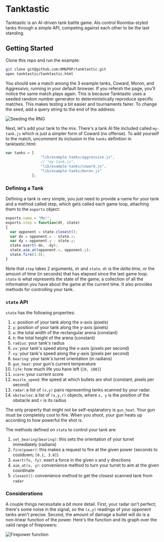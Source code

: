 Tanktastic
==========

Tanktastic is an AI-driven tank battle game. AIs control Roomba-styled tanks through a simple API, competing against each other to be the last standing. 

Getting Started
---------------

Clone this repo and run the example:
```bash
git clone git@github.com:OMGPOP/tanktastic.git
open tanktastic/tanktastic.html
```
You should see a match among the 3 example tanks, Coward, Moron, and Aggressivo, running in your default browser. If you refersh the page, you'll notice the same match plays again. This is because Tanktastic uses a seeded random number generator to deterministically reproduce specific matches. This makes testing a bit easier and tournaments fairer. To change the seed, add a query string to the end of the address:  

![Seeding the RNG](https://s3.amazonaws.com/challenges.engineering/images/tanktastic-query.png "Seeding the RNG")

Next, let's add your tank to the mix. There's a tank AI file included called ```my-tank.js``` which is just a simpler form of Coward (no offense). To add yourself to the match, uncomment its inclusion in the ```tanks``` definition in tanktastic.html:
```javascript
var tanks = [
				"lib/example-tanks/aggressivo.js",
				// "my-tank.js",
				"lib/example-tanks/coward.js",
				"lib/example-tanks/moron.js"
			];
```
### Defining a Tank
Defining a tank is very simple, you just need to provide a name for your tank and a method called step, which gets called each game loop, attaching them to the ```exports``` object:
```javascript
exports.name = "Me!";
exports.step = function(dt, state) 
{
  var opponent = state.closest();
  var dx = opponent.x - state.x;
  var dy = opponent.y - state.y;
  state.exert(-dx, -dy);
  state.aim_at(opponent.x, opponent.y);
  state.fire(3.0);
}
```
Note that ```step``` takes 2 arguments, ```dt``` and ```state```. ```dt``` is the _delta time_, or the amount of time (in seconds) that has elapsed since the last game loop. ```state``` is what represents the state of the game; a collection of all the information you have about the game at the current time. It also provides methods for controlling your tank. 

### ```state``` API
```state``` has the following properties:

1. ```x```: position of your tank along the x-axis (pixels)
2. ```y```: position of your tank along the y-axis (pixels)
3. ```w```: the total width of the rectangular arena (constant)
4. ```h```: the total height of the arena (constant)
5. ```radius```: your tank's radius
6. ```vx```: your tank's speed along the x-axis (pixels per second)
7. ```vy```: your tank's speed along the y-axis (pixels per second)
8. ```bearing```: your tank's turret orientation (in radians)
9. ```gun_heat```: your gun's current temperature
10. ```life```: how much life you have left (```[0, 100]```)
11. ```score```: your current score
12. ```muzzle_speed```: the speed at which bullets are shot (constant, pixels per second)
13. ```radar```: a list of ```(x,y)``` pairs representing tanks scanned by your radar. 
14. ```obstacles```: a list of ```(x,y,r)``` objects, where ```x, y``` is the position of the obstacle and ```r``` is its radius

The only property that might not be self-explanatory is ```gun_heat```. Your gun must be completely cool to fire. When you shoot, your gun heats up according to how powerful the shot is.

The methods defined on ```state``` to control your tank are:

1. ```set_bearing(bearing)```: this sets the orientation of your turret immediately (radians)
2. ```fire(power)```: this makes a request to fire at the given power (seconds to cooldown; ```[0.1, 3.0]```)
3. ```exert(fx, fy)```: exert a force in the given x and y directions
4. ```aim_at(x, y)```: convenience method to turn your turret to aim at the given coordinate
5. ```closest()```: convenience method to get the closest scanned tank from ```radar```

### Considerations
A couple things necessitate a bit more detail. First, your radar isn't perfect; there's some noise in the signal, so the ```(x,y)``` readings of your opponent tanks aren't precise. Second, the amount of damage a bullet will do is a non-linear function of the power. Here's the function and its graph over the valid range of firepowers:

![Firepower function](https://s3.amazonaws.com/challenges.engineering/images/tanktastic-power.png "Firepower function")
